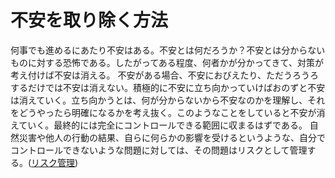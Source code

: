 # 不安を取り除く方法
何事でも進めるにあたり不安はある。不安とは何だろうか？不安とは分からないものに対する恐怖である。したがってある程度、何者かが分かってきて、対策が考え付けば不安は消える。
不安がある場合、不安におびえたり、ただうろうろするだけでは不安は消えない。積極的に不安に立ち向かっていけばおのずと不安は消えていく。立ち向かうとは、何が分からないから不安なのかを理解し、それをどうやったら明確になるかを考え抜く。このようなことをしていると不安が消えていく。最終的には完全にコントロールできる範囲に収まるはずである。
自然災害や他人の行動の結果、自らに何らかの影響を受けるというような、自分でコントロールできないような問題に対しては、その問題はリスクとして管理する。([リスク管理](202105251147.md))

